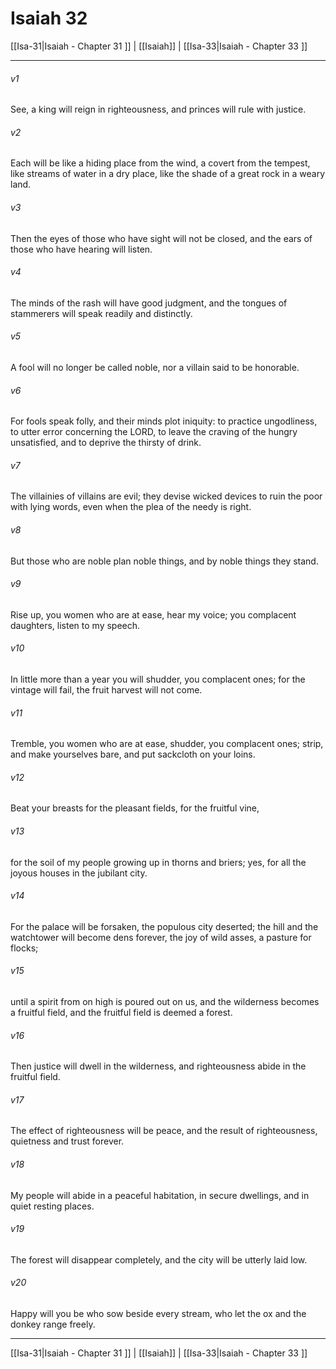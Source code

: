 # Isaiah 32

[[Isa-31|Isaiah - Chapter 31 ]] | [[Isaiah]] | [[Isa-33|Isaiah - Chapter 33 ]]
***

###### v1
See, a king will reign in righteousness, and princes will rule with justice.
###### v2
Each will be like a hiding place from the wind, a covert from the tempest, like streams of water in a dry place, like the shade of a great rock in a weary land.
###### v3
Then the eyes of those who have sight will not be closed, and the ears of those who have hearing will listen.
###### v4
The minds of the rash will have good judgment, and the tongues of stammerers will speak readily and distinctly.
###### v5
A fool will no longer be called noble, nor a villain said to be honorable.
###### v6
For fools speak folly, and their minds plot iniquity: to practice ungodliness, to utter error concerning the LORD, to leave the craving of the hungry unsatisfied, and to deprive the thirsty of drink.
###### v7
The villainies of villains are evil; they devise wicked devices to ruin the poor with lying words, even when the plea of the needy is right.
###### v8
But those who are noble plan noble things, and by noble things they stand.
###### v9
Rise up, you women who are at ease, hear my voice; you complacent daughters, listen to my speech.
###### v10
In little more than a year you will shudder, you complacent ones; for the vintage will fail, the fruit harvest will not come.
###### v11
Tremble, you women who are at ease, shudder, you complacent ones; strip, and make yourselves bare, and put sackcloth on your loins.
###### v12
Beat your breasts for the pleasant fields, for the fruitful vine,
###### v13
for the soil of my people growing up in thorns and briers; yes, for all the joyous houses in the jubilant city.
###### v14
For the palace will be forsaken, the populous city deserted; the hill and the watchtower will become dens forever, the joy of wild asses, a pasture for flocks;
###### v15
until a spirit from on high is poured out on us, and the wilderness becomes a fruitful field, and the fruitful field is deemed a forest.
###### v16
Then justice will dwell in the wilderness, and righteousness abide in the fruitful field.
###### v17
The effect of righteousness will be peace, and the result of righteousness, quietness and trust forever.
###### v18
My people will abide in a peaceful habitation, in secure dwellings, and in quiet resting places.
###### v19
The forest will disappear completely, and the city will be utterly laid low.
###### v20
Happy will you be who sow beside every stream, who let the ox and the donkey range freely.

***

[[Isa-31|Isaiah - Chapter 31 ]] | [[Isaiah]] | [[Isa-33|Isaiah - Chapter 33 ]]
